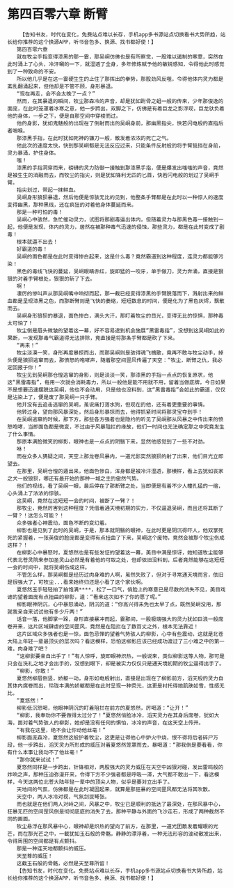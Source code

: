 # 第四百零六章 断臂
        【告知书友，时代在变化，免费站点难以长存，手机app多书源站点切换看书大势所趋，站长给你推荐的这个换源APP，听书音色多、换源、找书都好使！】
       第四百零六章
       就在牧尘手指变得漆黑的那一霎，那吴峒仿佛也是有所察觉，一股难以遏制的寒意，突然在此时涌上了心头，冷汗唰的一下，就湿透了全身，多年修炼赋予他的敏锐感知，令得他此时感觉到了一种致命的不安。
       所以他几乎是在这一霎硬生生的止住了那挥出的拳势，那股劲风反噬，令得他体内灵力都是紊乱翻涌起来，但他却是不管不顾，身形暴退。
       “现在再走，会不会太晚了一点？”
       然而，在其暴退的瞬间，牧尘那森冷的声音，却是犹如跗骨之蛆一般的传来，少年那俊逸的面庞，在此时笼罩着冰寒之意，他一步跨出，双脚之下，仿佛是有着巨龙之影浮现，巨龙驮负着他的身体，一步之下，便是自那空间中穿梭而过。
       他的身影，犹如鬼魅般的出现在了倒射而出的吴峒身前，那幽黑指尖，快若闪电般的直指后者咽喉。
       那漆黑手指，在此时犹如死神的镰刀一般，散发着浓浓的死亡之气。
       他此次的速度太快，快到那吴峒都是无法反应过来，只能条件反射般的将手臂抵挡在身前，灵力暴涌，护住身体。
       嗤！
       漆黑的手指洞穿而来，磅礴的灵力防御一接触到那漆黑手指，便是爆发出嗤嗤的声音，竟然是被生生的消融而去，而牧尘的指尖，则是犹如锋利无匹的匕首，快若闪电般的划过了吴峒手臂。
       指尖划过，带起一抹鲜血。
       吴峒身形狼狈暴退，然后他便是惊骇无比的见到，他整条手臂都是在此时以一种惊人的速度变得幽黑，那种黑线，还在疯狂的对着他身体蔓延而来。
       那是一种可怕的毒！
       吴峒心中骇然，急忙催动灵力，试图将那剧毒逼出体内，但随着灵力与那黑色毒一接触到一起，他便是发现，体内的灵力，居然在被那种毒气迅速的侵蚀，那些灵力，都是在此时变成了剧毒！
       根本就逼不出去！
       好霸道的毒！
       吴峒的面色都是在此时变得惨白起来，这是什么毒？竟然霸道到这种程度，连灵力都能够污染！
       黑色的毒线飞快的蔓延，吴峒眼睛赤红，旋即猛的一咬牙，单手做刀，灵力奔涌，直接是狠狠的对着手臂根处，狠狠的斩了下去。
       啊！
       凄厉的惨叫声从那吴峒嘴中响彻而起，那一截已经变得漆黑的手臂脱落而下，溅射出来的鲜血都是呈现漆黑之色，而那断臂则是飞快的萎缩，短短数息的时间，便是化为了黑色灰烬，飘散而去。
       吴峒身形狼狈的暴退，面色惨白，满头大汗，那盯着牧尘的目光，变得无比的惊惧，那种毒太可怕了！
       牧尘倒是眉头微皱的望着这一幕，好不容易逮到机会施展“黑雷毒指”，没想到这吴峒如此的果断，一发现那毒气霸道得无法排除，竟直接是将那条手臂都是砍了下来。
       “再来！”
       牧尘淡漠一笑，身形再度暴掠而出，而那吴峒则是骇得魂飞魄散，竟再不敢与牧尘动手，掉头便是狼狈逃窜而去，那愤怒的咆哮声，随着那空间罡风传遍了天空：“牧尘，断臂之仇，我必定回报于你！”
       牧尘见到吴峒那仓惶逃窜的身影，则是淡淡一笑，那漆黑的手指一点点的恢复原状，他这“黑雷毒指”，每用一次就会消耗毒力，所以一般他是能不用就不用，留着当做底牌，今日如果不是想要迅速摆脱这吴峒，他也不会动用，只是他也没料到，这“黑雷毒指”会如此的霸道，仅仅是沾染上了，便是废了那吴峒一只手臂。
       他并没有去追击逃窜的吴峒，虽说痛打落水狗，但现在的他，还有着更重要的事情。
       他转过身，望向那风暴深处，然后身形暴掠而去，他得抓紧时间将那灵宝夺到手！
       在吴峒逃窜的时候，那下方，那些各方强者也是隐约的听见了吴峒那从风暴之中传出来的愤怒咆哮，当即面色都是微变，不过由于风暴阻拦的缘故，他们一时间也无法确定那之中究竟发生了什么事情。
       那原本满脸微笑的柳影，眼神也是一点点的阴翳下来，显然他感觉到了一些不对劲。
       咻！
       而在众多人猜疑之间，天空上那龙卷风暴内，一道光影突然狼狈的射了出来，他们目光立即望去。
       在那里，吴峒仓惶的遁出来，他面色惨白，浑身都是被冷汗湿透，那模样，看上去犹如丧家之犬一般狼狈，哪还有最开始的那种一城之主的傲然气势。
       他们的视线，看了吴峒一眼，最后停在了那断臂之处，当即便是有着不少人瞳孔猛的一缩，心头涌上了浓浓的惊骇。
       这吴峒，竟然在这短短一会的时间，被断了一臂？！
       那牧尘，竟然厉害到这种程度？凭借着通天境初期的实力，不仅逼退吴峒，而且还将其断了一臂？！这怎么可能？！
       众多强者心神震动，面色不断的变幻着。
       柳影也是见到了此时的吴峒，于是，那本就阴翳的眼神，在此时更是阴沉得吓人，他双掌死死的紧握着，一张英俊的脸庞都是变得有点扭曲了下来，吴峒这个废物，竟然会被那个牧尘伤成这样？！
       在柳影心中暴怒时，夏悠然也是有些发怔的望着这一幕，美目中满是惊讶，她知道牧尘能够代表北苍灵院来参加圣灵山必然是有着他的可取之处，但却依旧没料到，后者竟然能够在这短短一会的时间中，就将吴峒伤成这样。
       不管怎么样，那吴峒都是经历过肉身难的人啊，虽然失败了，但对于寻常通天境而言，依旧是很强大了，可牧尘...看来她终归还是小看了这个家伙啊。
       夏悠然玉手轻轻拍了拍饱满****，松了一口气，俏脸上的寒意已是尽数的消失不见，美目戏谑的望着面庞有点扭曲的柳影，道：“看来这次如不了你的愿了呢。”
       柳影眼神阴沉，心中暴怒涌动，阴沉的道：“你高兴得未免也太早了点，既然吴峒没用，那就我亲自来试试他有多少斤两！”
       话音一落，他脚掌一跺，身形直接暴冲而起，霎那间，一股极端强大的灵力犹如巨浪一般席卷开来，这片区域肆虐的空间罡风，竟然是在阻拦在了数百丈之外，根本无法靠近！
       这片区域众多强者也是一惊，面色忌惮的望着气势骇人的柳影，心中有些震动，这就是北苍大陆上年轻一辈最顶尖的层次吗？看这模样，恐怕这柳影应该已经成功渡过了三小难之中的第一难，肉身难了吧？
       “这柳影要亲自出手了！”有人惊呼，旋即眼神炽热，一般说来，类似柳影这等人物，那可是只会在洗礼之地才会出手的，没想到眼下，却是被实力仅仅只是通天境初期的牧尘逼得出手了。
       “柳影，你敢！”
       夏悠然柳眉倒竖，娇躯一动，身形如电般射出，直接是出现在了柳影前方，滔天般的灵力自其体内席卷而出，玲珑丰满的娇躯都是在此时呈现一种荧光，这更是衬托得她肌肤如雪，性感无比。
       “夏悠然！”
       柳影低沉怒喝，他眼神阴沉的盯着阻拦在前方的夏悠然，厉喝道：“让开！”
       “柳影，我奉劝你不要做得太过分了！”夏悠然俏脸冰冷，滔天灵力在其身后席卷，犹如大海，面对着气势骇人的柳影，她却是没有任何的惧怕，冰冷的声音，在这天空上传开。
       “有我在这里，绝不会让你动他丝毫！”
       柳影面庞森冷，夏悠然这般护着牧尘，这更是让得他心中妒火中烧，恨不得将后者碎尸万段，他一步跨出，滔天灵力所形成的威压对着夏悠然笼罩而去，暴喝道：“那我倒是要看看，你有什么本事让我动不了他丝毫！”
       “那你就来试试！”
       夏悠然同样是一步跨出，针锋相对，两股强大的灵力威压在天空中凶狠对碰，发出雷鸣般的炸响之声，那种压迫弥漫开来，令得下方不少强者都是呼吸一滞，大气都不敢出一下，看这模样，今天这两位北苍大陆年轻一辈中的顶尖人物，似乎是要对立出手了。
       天地间的气氛，仿佛都是在此时凝固起来，就算是那狂暴的空间罡风都无法将其吹散。
       天空中，两人冰冷对视，气氛剑拔弩张。
       而也就是在他们两人对峙之间，风暴之中，牧尘已是顺利的抵达了最深处，在那风暴中心，狂暴无匹的空间罡风倒是彻彻底底的消失了去，那种平静与外面的飞沙走石，形成了两种截然不同的画面。
       牧尘悬浮在那风暴中心，眼神却是炽热的望向了前方，在那里，一道光团散发着耀眼的光芒，而在那光芒之中，一截犹如玉石般的骨骼，静静的漂浮着，一种无法形容的波动散发出来，令得周围的空间都是有点颤抖。
       那是一种连天地都颤抖的威压。
       天至尊的威压！
       这截玉石般的骨骼，必然是天至尊所留！
       【告知书友，时代在变化，免费站点难以长存，手机app多书源站点切换看书大势所趋，站长给你推荐的这个换源APP，听书音色多、换源、找书都好使！】